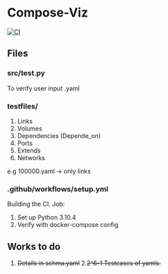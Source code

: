 # Compose-Viz
[![CI](https://github.com/wolfyeva/Compose-Viz/actions/workflows/setup.yml/badge.svg)](https://github.com/wolfyeva/Compose-Viz/actions/workflows/setup.yml)
## Files
### src/test.py
To verify user input .yaml 
### testfiles/
1. Links
2. Volumes
3. Dependencies (Depende_on)
4. Ports
5. Extends
6. Networks

e.g 100000.yaml -> only links
### .github/workflows/setup.yml
Building the CI.
Job:
1. Set up Python 3.10.4
2. Verify with docker-compose config

## Works to do
1. ~~Details in schma.yaml~~
2.~~2^6-1 Testcases of yamls.~~
